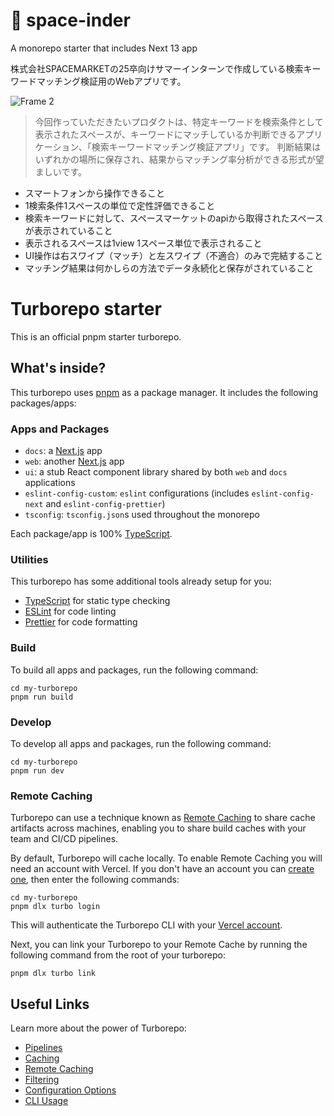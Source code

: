 # 🏡 space-inder

A monorepo starter that includes Next 13 app

株式会社SPACEMARKETの25卒向けサマーインターンで作成している検索キーワードマッチング検証用のWebアプリです。

![Frame 2](https://github.com/ReoHakase/space-inder/assets/16751535/ec4d1314-0059-4a35-89b8-786cfaaeab53)

> 今回作っていただきたいプロダクトは、特定キーワードを検索条件として表示されたスペースが、キーワードにマッチしているか判断できるアプリケーション、「検索キーワードマッチング検証アプリ」です。
> 判断結果はいずれかの場所に保存され、結果からマッチング率分析ができる形式が望ましいです。

- スマートフォンから操作できること
- 1検索条件1スペースの単位で定性評価できること
- 検索キーワードに対して、スペースマーケットのapiから取得されたスペースが表示されていること
- 表示されるスペースは1view 1スペース単位で表示されること
- UI操作は右スワイプ（マッチ）と左スワイプ（不適合）のみで完結すること
- マッチング結果は何かしらの方法でデータ永続化と保存がされていること

# Turborepo starter

This is an official pnpm starter turborepo.

## What's inside?

This turborepo uses [pnpm](https://pnpm.io) as a package manager. It includes the following packages/apps:

### Apps and Packages

- `docs`: a [Next.js](https://nextjs.org/) app
- `web`: another [Next.js](https://nextjs.org/) app
- `ui`: a stub React component library shared by both `web` and `docs` applications
- `eslint-config-custom`: `eslint` configurations (includes `eslint-config-next` and `eslint-config-prettier`)
- `tsconfig`: `tsconfig.json`s used throughout the monorepo

Each package/app is 100% [TypeScript](https://www.typescriptlang.org/).

### Utilities

This turborepo has some additional tools already setup for you:

- [TypeScript](https://www.typescriptlang.org/) for static type checking
- [ESLint](https://eslint.org/) for code linting
- [Prettier](https://prettier.io) for code formatting

### Build

To build all apps and packages, run the following command:

```
cd my-turborepo
pnpm run build
```

### Develop

To develop all apps and packages, run the following command:

```
cd my-turborepo
pnpm run dev
```

### Remote Caching

Turborepo can use a technique known as [Remote Caching](https://turbo.build/repo/docs/core-concepts/remote-caching) to share cache artifacts across machines, enabling you to share build caches with your team and CI/CD pipelines.

By default, Turborepo will cache locally. To enable Remote Caching you will need an account with Vercel. If you don't have an account you can [create one](https://vercel.com/signup), then enter the following commands:

```
cd my-turborepo
pnpm dlx turbo login
```

This will authenticate the Turborepo CLI with your [Vercel account](https://vercel.com/docs/concepts/personal-accounts/overview).

Next, you can link your Turborepo to your Remote Cache by running the following command from the root of your turborepo:

```
pnpm dlx turbo link
```

## Useful Links

Learn more about the power of Turborepo:

- [Pipelines](https://turbo.build/repo/docs/core-concepts/monorepos/running-tasks)
- [Caching](https://turbo.build/repo/docs/core-concepts/caching)
- [Remote Caching](https://turbo.build/repo/docs/core-concepts/remote-caching)
- [Filtering](https://turbo.build/repo/docs/core-concepts/monorepos/filtering)
- [Configuration Options](https://turbo.build/repo/docs/reference/configuration)
- [CLI Usage](https://turbo.build/repo/docs/reference/command-line-reference)
